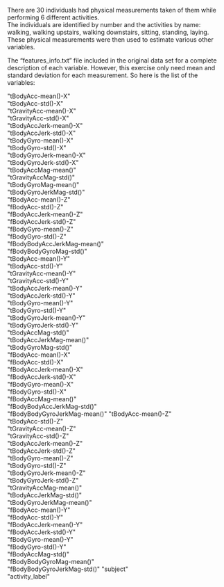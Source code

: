 There are 30 individuals had physical measurements taken of them while performing 6 different activities.  
The individuals are identified by number and the activities by name: walking, walking upstairs, walking downstairs, sitting, standing, laying.  
These physical measurements were then used to estimate various other variables.

The “features_info.txt” file included in the original data set for a complete description of each variable. However, this exercise only need mean and standard deviation for each measurement. 
So here is the list of the variables:

"tBodyAcc-mean()-X"            
"tBodyAcc-std()-X"             
"tGravityAcc-mean()-X"         
"tGravityAcc-std()-X"          
"tBodyAccJerk-mean()-X"        
"tBodyAccJerk-std()-X"         
"tBodyGyro-mean()-X"           
"tBodyGyro-std()-X"            
"tBodyGyroJerk-mean()-X"       
"tBodyGyroJerk-std()-X"        
"tBodyAccMag-mean()"           
"tGravityAccMag-std()"         
"tBodyGyroMag-mean()"          
"tBodyGyroJerkMag-std()"       
"fBodyAcc-mean()-Z"            
"fBodyAcc-std()-Z"             
"fBodyAccJerk-mean()-Z"        
"fBodyAccJerk-std()-Z"         
"fBodyGyro-mean()-Z"           
"fBodyGyro-std()-Z"            
"fBodyBodyAccJerkMag-mean()"   
"fBodyBodyGyroMag-std()"       
"tBodyAcc-mean()-Y"           
"tBodyAcc-std()-Y"            
"tGravityAcc-mean()-Y"        
"tGravityAcc-std()-Y"         
"tBodyAccJerk-mean()-Y"       
"tBodyAccJerk-std()-Y"        
"tBodyGyro-mean()-Y"          
"tBodyGyro-std()-Y"           
"tBodyGyroJerk-mean()-Y"      
"tBodyGyroJerk-std()-Y"       
"tBodyAccMag-std()"           
"tBodyAccJerkMag-mean()"      
"tBodyGyroMag-std()"          
"fBodyAcc-mean()-X"           
"fBodyAcc-std()-X"            
"fBodyAccJerk-mean()-X"       
"fBodyAccJerk-std()-X"        
"fBodyGyro-mean()-X"          
"fBodyGyro-std()-X"           
"fBodyAccMag-mean()"          
"fBodyBodyAccJerkMag-std()"   
"fBodyBodyGyroJerkMag-mean()" 
"tBodyAcc-mean()-Z"         
"tBodyAcc-std()-Z"          
"tGravityAcc-mean()-Z"      
"tGravityAcc-std()-Z"       
"tBodyAccJerk-mean()-Z"     
"tBodyAccJerk-std()-Z"      
"tBodyGyro-mean()-Z"        
"tBodyGyro-std()-Z"         
"tBodyGyroJerk-mean()-Z"    
"tBodyGyroJerk-std()-Z"     
"tGravityAccMag-mean()"     
"tBodyAccJerkMag-std()"     
"tBodyGyroJerkMag-mean()"   
"fBodyAcc-mean()-Y"         
"fBodyAcc-std()-Y"          
"fBodyAccJerk-mean()-Y"     
"fBodyAccJerk-std()-Y"      
"fBodyGyro-mean()-Y"        
"fBodyGyro-std()-Y"         
"fBodyAccMag-std()"         
"fBodyBodyGyroMag-mean()"   
"fBodyBodyGyroJerkMag-std()"
"subject"                     
"activity_label"